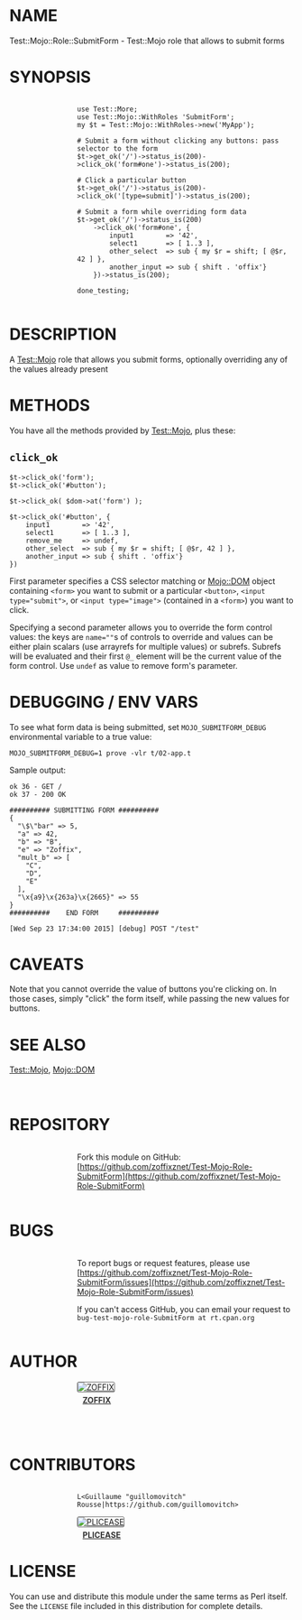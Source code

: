 # NAME

Test::Mojo::Role::SubmitForm - Test::Mojo role that allows to submit forms

# SYNOPSIS

<div>
    <div style="display: table; height: 91px; background: url(http://zoffix.com/CPAN/Dist-Zilla-Plugin-Pod-Spiffy/icons/section-code.png) no-repeat left; padding-left: 120px;" ><div style="display: table-cell; vertical-align: middle;">
</div>

    use Test::More;
    use Test::Mojo::WithRoles 'SubmitForm';
    my $t = Test::Mojo::WithRoles->new('MyApp');

    # Submit a form without clicking any buttons: pass selector to the form
    $t->get_ok('/')->status_is(200)->click_ok('form#one')->status_is(200);

    # Click a particular button
    $t->get_ok('/')->status_is(200)->click_ok('[type=submit]')->status_is(200);

    # Submit a form while overriding form data
    $t->get_ok('/')->status_is(200)
        ->click_ok('form#one', {
            input1        => '42',
            select1       => [ 1..3 ],
            other_select  => sub { my $r = shift; [ @$r, 42 ] },
            another_input => sub { shift . 'offix'}
        })->status_is(200);

    done_testing;

<div>
    </div></div>
</div>

# DESCRIPTION

A [Test::Mojo](https://metacpan.org/pod/Test%3A%3AMojo) role that allows you submit forms, optionally overriding
any of the values already present

# METHODS

You have all the methods provided by [Test::Mojo](https://metacpan.org/pod/Test%3A%3AMojo), plus these:

## `click_ok`

    $t->click_ok('form');
    $t->click_ok('#button');

    $t->click_ok( $dom->at('form') );

    $t->click_ok('#button', {
        input1        => '42',
        select1       => [ 1..3 ],
        remove_me     => undef,
        other_select  => sub { my $r = shift; [ @$r, 42 ] },
        another_input => sub { shift . 'offix'}
    })

First parameter specifies a CSS selector matching or [Mojo::DOM](https://metacpan.org/pod/Mojo%3A%3ADOM) object
containing `<form>` you want to
submit or a particular `<button>`, `<input type="submit">`,
or `<input type="image">` (contained in a `<form>`)
you want to click.

Specifying a second parameter allows you to override the form control values:
the keys are `name=""`s of controls to override and values can be either
plain scalars (use arrayrefs for multiple values) or subrefs. Subrefs
will be evaluated and their first `@_` element will be the current value
of the form control. Use `undef` as value to remove form's parameter.

# DEBUGGING / ENV VARS

To see what form data is being submitted, set `MOJO_SUBMITFORM_DEBUG`
environmental variable to a true value:

    MOJO_SUBMITFORM_DEBUG=1 prove -vlr t/02-app.t

Sample output:

    ok 36 - GET /
    ok 37 - 200 OK

    ########## SUBMITTING FORM ##########
    {
      "\$\"bar" => 5,
      "a" => 42,
      "b" => "B",
      "e" => "Zoffix",
      "mult_b" => [
        "C",
        "D",
        "E"
      ],
      "\x{a9}\x{263a}\x{2665}" => 55
    }
    ##########    END FORM     ##########

    [Wed Sep 23 17:34:00 2015] [debug] POST "/test"

# CAVEATS

Note that you cannot override the value of buttons you're clicking on.
In those cases, simply "click" the form itself, while passing the new values
for buttons.

# SEE ALSO

[Test::Mojo](https://metacpan.org/pod/Test%3A%3AMojo), [Mojo::DOM](https://metacpan.org/pod/Mojo%3A%3ADOM)

<div>
    <div style="background: url(http://zoffix.com/CPAN/Dist-Zilla-Plugin-Pod-Spiffy/icons/hr.png);height: 18px;"></div>
</div>

# REPOSITORY

<div>
    <div style="display: table; height: 91px; background: url(http://zoffix.com/CPAN/Dist-Zilla-Plugin-Pod-Spiffy/icons/section-github.png) no-repeat left; padding-left: 120px;" ><div style="display: table-cell; vertical-align: middle;">
</div>

Fork this module on GitHub:
[https://github.com/zoffixznet/Test-Mojo-Role-SubmitForm](https://github.com/zoffixznet/Test-Mojo-Role-SubmitForm)

<div>
    </div></div>
</div>

# BUGS

<div>
    <div style="display: table; height: 91px; background: url(http://zoffix.com/CPAN/Dist-Zilla-Plugin-Pod-Spiffy/icons/section-bugs.png) no-repeat left; padding-left: 120px;" ><div style="display: table-cell; vertical-align: middle;">
</div>

To report bugs or request features, please use
[https://github.com/zoffixznet/Test-Mojo-Role-SubmitForm/issues](https://github.com/zoffixznet/Test-Mojo-Role-SubmitForm/issues)

If you can't access GitHub, you can email your request
to `bug-test-mojo-role-SubmitForm at rt.cpan.org`

<div>
    </div></div>
</div>

# AUTHOR

<div>
    <div style="display: table; height: 91px; background: url(http://zoffix.com/CPAN/Dist-Zilla-Plugin-Pod-Spiffy/icons/section-author.png) no-repeat left; padding-left: 120px;" ><div style="display: table-cell; vertical-align: middle;">
</div>

<div>
    <span style="display: inline-block; text-align: center;"> <a href="http://metacpan.org/author/ZOFFIX"> <img src="http://www.gravatar.com/avatar/328e658ab6b08dfb5c106266a4a5d065?d=http%3A%2F%2Fwww.gravatar.com%2Favatar%2F627d83ef9879f31bdabf448e666a32d5" alt="ZOFFIX" style="display: block; margin: 0 3px 5px 0!important; border: 1px solid #666; border-radius: 3px; "> <span style="color: #333; font-weight: bold;">ZOFFIX</span> </a> </span>
</div>

<div>
    </div></div>
</div>

# CONTRIBUTORS

<div>
    <div style="display: table; height: 91px; background: url(http://zoffix.com/CPAN/Dist-Zilla-Plugin-Pod-Spiffy/icons/section-contributors.png) no-repeat left; padding-left: 120px;" ><div style="display: table-cell; vertical-align: middle;">
</div>

    L<Guillaume "guillomovitch" Rousse|https://github.com/guillomovitch>

<div>
    <span style="display: inline-block; text-align: center;"> <a href="http://metacpan.org/author/PLICEASE"> <img src="http://www.gravatar.com/avatar/0640fb1c0a5e82f5a777f2306efcac77?d=http%3A%2F%2Fwww.gravatar.com%2Favatar%2F0640fb1c0a5e82f5a777f2306efcac77" alt="PLICEASE" style="display: block; margin: 0 3px 5px 0!important; border: 1px solid #666; border-radius: 3px; "> <span style="color: #333; font-weight: bold;">PLICEASE</span> </a> </span>
</div>

<div>
    </div></div>
</div>

# LICENSE

You can use and distribute this module under the same terms as Perl itself.
See the `LICENSE` file included in this distribution for complete
details.
